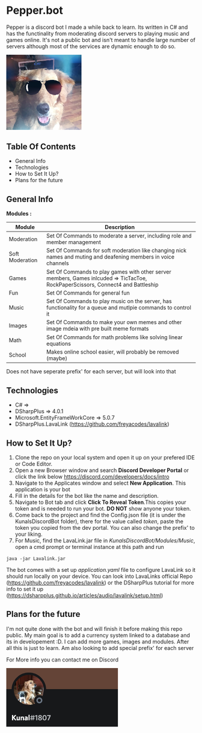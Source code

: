 # Pepper.bot
Pepper is a discord bot I made a while back to learn. Its written in C# and has the functinality from moderating discord servers to playing music and games online.
It's not a public bot and isn't meant to handle large number of servers although most of the services are dynamic enough to do so.

<img src="Images/Logo.jpg" width=200>

## Table Of Contents
* General Info
* Technologies
* How to Set It Up?
* Plans for the future

## General Info
__Modules :__

Module | Description
--- | --- |
Moderation | Set Of Commands to moderate a server, including role and member management |
Soft Moderation | Set Of Commands for soft moderation like changing nick names and muting and deafening members in voice channels|
Games | Set Of Commands to play games with other server members, Games inlcuded => TicTacToe, RockPaperScissors, Connect4 and Battleship|
Fun | Set Of Commands for general fun|
Music | Set Of Commands to play music on the server, has functionality for a queue and mutlpie commands to control it|
Images | Set Of Commands to make your own memes and other image mdeia with pre built meme formats|
Math | Set Of Commands for math problems like solving linear equations|
School | Makes online school easier, will probably be removed (maybe)|

Does not have seperate prefix' for each server, but will look into that

## Technologies

* C# => 
* DSharpPlus => 4.0.1
* Microsoft.EntityFrameWorkCore => 5.0.7
* DSharpPlus.LavaLink (https://github.com/freyacodes/lavalink)

## How to Set It Up?

1. Clone the repo on your local system and open it up on your prefered IDE or Code Editor.
2. Open a new Browser window and search **Discord Developer Portal** or click the link below
https://discord.com/developers/docs/intro
3. Navigate to the Applicates window and select **New Application**. This application is your bot
4. Fill in the details for the bot like the name and description.
5. Navigate to Bot tab and click **Click To Reveal Token**.This copies your token and is needed to run your bot. **DO NOT** show anyone your token.
6. Come back to the project and find the Config.json file (it is under the KunalsDiscordBot folder), there for the value called *token*, paste the token you copied from the dev portal. You can also change the prefix' to your liking.
7. For Music, find the LavaLink.jar file in *KunalsDiscordBot/Modules/Music*, open a cmd prompt or terminal instance at this path and run
```
java -jar Lavalink.jar
```
The bot comes with a set up *application.yaml* file to configure LavaLink so it should run locally on your device. You can look into LavaLinks official Repo (https://github.com/freyacodes/lavalink) or the DSharpPlus tutorial for more info to set it up (https://dsharpplus.github.io/articles/audio/lavalink/setup.html)

## Plans for the future

I'm not quite done with the bot and will finish it before making this repo public. My main goal is to add a currency system linked to a database and its in developement :D.
I can add more games, images and modules. After all this is just to learn. Am also looking to add special prefix' for each server

For More info you can contact me on Discord

![](Images/DiscordIcon.png)
